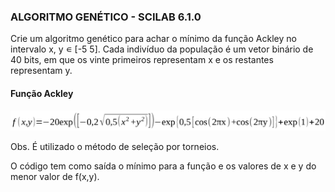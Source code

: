 ### ALGORITMO GENÉTICO - SCILAB 6.1.0

Crie um algoritmo genético para achar o mínimo da função Ackley no intervalo x, y ∊ [-5 5]. Cada indivíduo da população é um vetor binário de 40 bits, em que os vinte primeiros representam x e os restantes representam y.

#### Função Ackley

![grafico](https://github.com/cesbrandao/algoritmoGenetico_Scilab/blob/master/img/ackley.PNG)

Obs. É utilizado o método de seleção por torneios.

O código tem como saída o mínimo para a função e os valores de x e y do menor valor de f(x,y).
